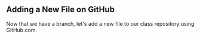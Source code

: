 ## Adding a New File on GitHub

Now that we have a branch, let's add a new file to our class repository using GitHub.com.
